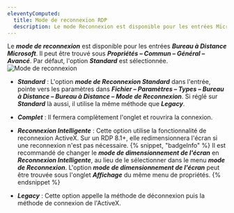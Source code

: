 ```yaml
---
eleventyComputed:
  title: Mode de reconnexion RDP
  description: Le mode Reconnexion est disponible pour les entrées Microsoft RDP. Il peut être trouvé sous Propriétés – Commun – Général – Avancé.
---
```

Le ***mode de reconnexion*** est disponible pour les entrées ***Bureau à Distance Microsoft***. Il peut être trouvé sous ***Propriétés – Commun – Général – Avancé***. Par défaut, l'option ***Standard*** est sélectionnée.
![Mode de reconnexion](https://cdnweb.devolutions.net/docs/docs_en_kb_KB0125.png)
* ***Standard*** : L'option ***mode de Reconnexion Standard*** dans l'entrée, pointe vers les paramètres dans ***Fichier – Paramètres – Types – Bureau à Distance – Bureau à Distance – Mode de Reconnexion***. Si réglé sur ***Standard*** là aussi, il utilise la même méthode que ***Legacy***.
* ***Complet*** : Il fermera complètement l'onglet et rouvrira la connexion.
* ***Reconnexion Intelligente*** : Cette option utilise la fonctionnalité de reconnexion ActiveX. Sur un RDP 8.1+, elle redimensionnera l'écran si une reconnexion n'est pas nécessaire.
{% snippet, "badgeInfo" %}
Il est recommandé de changer le ***mode de dimensionnement de l'écran*** en ***Reconnexion Intelligente***, au lieu de le sélectionner dans le menu ***mode de Reconnexion***. L'option ***mode de dimensionnement de l'écran*** peut être trouvée sous l'onglet ***Affichage*** du même menu de propriétés.
{% endsnippet %}

* ***Legacy*** : Cette option appelle la méthode de déconnexion puis la méthode de connexion de l'ActiveX.
